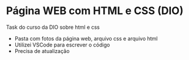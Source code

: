 # Página WEB com HTML e CSS (DIO)
Task do curso da DIO sobre html e css

* Pasta com fotos da página web, arquivo css e arquivo html
* Utilizei VSCode para escrever o código
* Precisa de atualização
